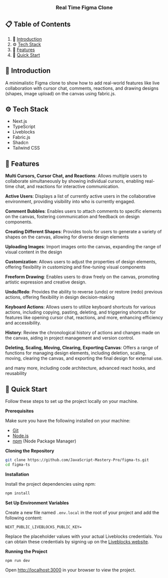 <div align="center"> 
  <h3 align="center">Real Time Figma Clone</h3>
</div>

## 📋 <a name="table">Table of Contents</a>

1. 🤖 [Introduction](#introduction)
2. ⚙️ [Tech Stack](#tech-stack)
3. 🔋 [Features](#features)
4. 🤸 [Quick Start](#quick-start)


## <a name="introduction">🤖 Introduction</a>

A minimalistic Figma clone to show how to add real-world features like live collaboration with cursor chat, comments, reactions, and drawing designs (shapes, image upload) on the canvas using fabric.js.

## <a name="tech-stack">⚙️ Tech Stack</a>

- Next.js
- TypeScript
- Liveblocks
- Fabric.js
- Shadcn
- Tailwind CSS

## <a name="features">🔋 Features</a>

**Multi Cursors, Cursor Chat, and Reactions**: Allows multiple users to collaborate simultaneously by showing individual cursors, enabling real-time chat, and reactions for interactive communication.

**Active Users**: Displays a list of currently active users in the collaborative environment, providing visibility into who is currently engaged.

**Comment Bubbles**: Enables users to attach comments to specific elements on the canvas, fostering communication and feedback on design components.

**Creating Different Shapes**: Provides tools for users to generate a variety of shapes on the canvas, allowing for diverse design elements

**Uploading Images**: Import images onto the canvas, expanding the range of visual content in the design

**Customization**: Allows users to adjust the properties of design elements, offering flexibility in customizing and fine-tuning visual components

**Freeform Drawing**: Enables users to draw freely on the canvas, promoting artistic expression and creative design.

**Undo/Redo**: Provides the ability to reverse (undo) or restore (redo) previous actions, offering flexibility in design decision-making

**Keyboard Actions**: Allows users to utilize keyboard shortcuts for various actions, including copying, pasting, deleting, and triggering shortcuts for features like opening cursor chat, reactions, and more, enhancing efficiency and accessibility.

**History**: Review the chronological history of actions and changes made on the canvas, aiding in project management and version control.

**Deleting, Scaling, Moving, Clearing, Exporting Canvas**: Offers a range of functions for managing design elements, including deletion, scaling, moving, clearing the canvas, and exporting the final design for external use.

and many more, including code architecture, advanced react hooks, and reusability 

## <a name="quick-start">🤸 Quick Start</a>

Follow these steps to set up the project locally on your machine.

**Prerequisites**

Make sure you have the following installed on your machine:

- [Git](https://git-scm.com/)
- [Node.js](https://nodejs.org/en)
- [npm](https://www.npmjs.com/) (Node Package Manager)

**Cloning the Repository**

```bash
git clone https://github.com/JavaScript-Mastery-Pro/figma-ts.git
cd figma-ts
```

**Installation**

Install the project dependencies using npm:

```bash
npm install
```

**Set Up Environment Variables**

Create a new file named `.env.local` in the root of your project and add the following content:

```env
NEXT_PUBLIC_LIVEBLOCKS_PUBLIC_KEY=
```

Replace the placeholder values with your actual Liveblocks credentials. You can obtain these credentials by signing up on the [Liveblocks website](https://liveblocks.io).

**Running the Project**

```bash
npm run dev
```

Open [http://localhost:3000](http://localhost:3000) in your browser to view the project.
